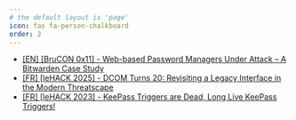 ```yaml
---
# the default layout is 'page'
icon: fas fa-person-chalkboard
order: 2
---
```


- [[EN] [BruCON 0x11] - Web-based Password Managers Under Attack – A Bitwarden Case Study](https://d3lb3.github.io/assets/BruCON_0x11.pdf)
- [[FR] [leHACK 2025] - DCOM Turns 20: Revisiting a Legacy Interface in the Modern Threatscape](https://d3lb3.github.io/assets/leHACK_2025.pdf)
- [[FR] [leHACK 2023] - KeePass Triggers are Dead, Long Live KeePass Triggers!](https://d3lb3.github.io/assets/leHACK_2023.pdf)
